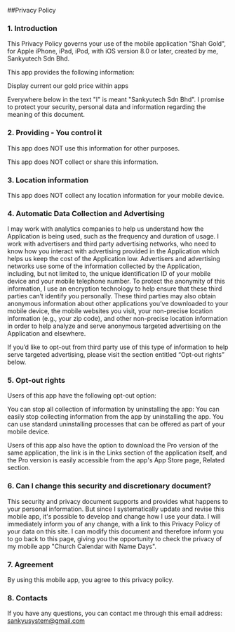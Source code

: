 ##Privacy Policy 


### 1. Introduction


This Privacy Policy governs your use of the mobile application "Shah Gold", for Apple iPhone, iPad, iPod, with iOS version 8.0 or later, created by me, Sankyutech Sdn Bhd.

This app provides the following information:

Display current our gold price within apps

Everywhere below in the text "I" is meant "Sankyutech Sdn Bhd". I promise to protect your security, personal data and information regarding the meaning of this document.

### 2. Providing - You control it
This app does NOT use this information for other purposes.

This app does NOT collect or share this information.

### 3. Location information
This app does NOT collect any location information for your mobile device.

### 4. Automatic Data Collection and Advertising
I may work with analytics companies to help us understand how the Application is being used, such as the frequency and duration of usage. I work with advertisers and third party advertising networks, who need to know how you interact with advertising provided in the Application which helps us keep the cost of the Application low. Advertisers and advertising networks use some of the information collected by the Application, including, but not limited to, the unique identification ID of your mobile device and your mobile telephone number. To protect the anonymity of this information, I use an encryption technology to help ensure that these third parties can’t identify you personally. These third parties may also obtain anonymous information about other applications you’ve downloaded to your mobile device, the mobile websites you visit, your non-precise location information (e.g., your zip code), and other non-precise location information in order to help analyze and serve anonymous targeted advertising on the Application and elsewhere. 

If you’d like to opt-out from third party use of this type of information to help serve targeted advertising, please visit the section entitled “Opt-out rights” below. 

### 5. Opt-out rights
Users of this app have the following opt-out option:

You can stop all collection of information by uninstalling the app: You can easily stop collecting information from the app by uninstalling the app. You can use standard uninstalling processes that can be offered as part of your mobile device.

Users of this app also have the option to download the Pro version of the same application, the link is in the Links section of the application itself, and the Pro version is easily accessible from the app's App Store page, Related section.

### 6. Can I change this security and discretionary document?
This security and privacy document supports and provides what happens to your personal information. But since I systematically update and revise this mobile app, it's possible to develop and change how I use your data. I will immediately inform you of any change, with a link to this Privacy Policy of your data on this site. I can modify this document and therefore inform you to go back to this page, giving you the opportunity to check the privacy of my mobile app "Church Calendar with Name Days".

### 7. Agreement
By using this mobile app, you agree to this privacy policy.

### 8. Contacts
If you have any questions, you can contact me through this email address: sankyusystem@gmail.com
